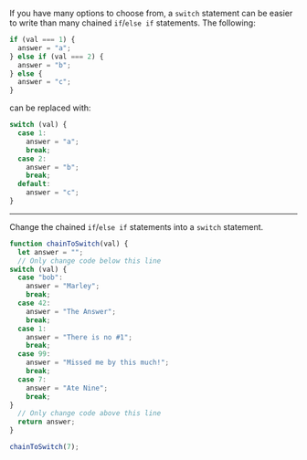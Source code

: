 If you have many options to choose from, a `switch` statement can be easier to write than many chained `if`/`else if` statements. The following:

```jsx
if (val === 1) {
  answer = "a";
} else if (val === 2) {
  answer = "b";
} else {
  answer = "c";
}
```

can be replaced with:

```jsx
switch (val) {
  case 1:
    answer = "a";
    break;
  case 2:
    answer = "b";
    break;
  default:
    answer = "c";
}
```

---

Change the chained `if`/`else if` statements into a `switch` statement.

```jsx
function chainToSwitch(val) {
  let answer = "";
  // Only change code below this line
switch (val) {
  case "bob":
    answer = "Marley";
    break;
  case 42:
    answer = "The Answer";
    break;
  case 1:
    answer = "There is no #1";
    break;
  case 99:
    answer = "Missed me by this much!";
    break;
  case 7:
    answer = "Ate Nine";
    break;
}
  // Only change code above this line
  return answer;
}

chainToSwitch(7);
```
